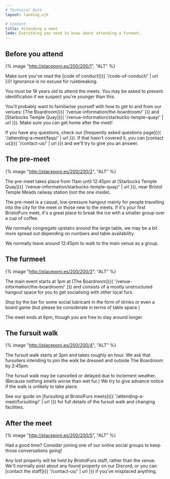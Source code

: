 ```yaml
---
# Technical data
layout: landing.njk

# Content
title: Attending a meet
lede: Everything you need to know about attending a furmeet.
---
```


## Before you attend

{% image "http://placeponi.es/200/200/1", "ALT" %}

Make sure you've read the [code of conduct]({{ '/code-of-conduct/' | url }})! Ignorance is no excuse for rulebreaking.

You must be 18 years old to attend the meets. You may be asked to present identification if we suspect you're younger than this.

You'll probably want to familiarise yourself with how to get to and from our venues: [The Boardroom]({{ '/venue-information/the-boardroom/' }}) and [Starbucks Temple Quay]({{ '/venue-information/starbucks-temple-quay/' | url }}). Make sure you can get home after the meet!

If you have any questions, check our [frequently asked questions page]({{ '/attending-a-meet/faqs/' | url }}). If that hasn't covered it, you can [contact us]({{ '/contact-us/' | url }}) and we'll try to give you an answer.

## The pre-meet

{% image "http://placeponi.es/200/200/2", "ALT" %}

The pre-meet takes place from 11am until 12:45pm at [Starbucks Temple Quay]({{ '/venue-information/starbucks-temple-quay/' | url }}), near Bristol Temple Meads railway station (not the one inside).

The pre-meet is a casual, low-pressure hangout mainly for people travelling into the city for the meet or those new to the meets. If it's your first BristolFurs meet, it's a great place to break the ice with a smaller group over a cup of coffee.

We normally congregate upstairs around the large table, we may be a bit more spread out depending on numbers and table availability.

We normally leave around 12:45pm to walk to the main venue as a group.

## The furmeet

{% image "http://placeponi.es/200/200/3", "ALT" %}

The main event starts at 1pm at [The Boardroom]({{ '/venue-information/the-boardroom/' }}) and consists of a mostly unstructured hangout space for you to get socialising with other local furs.

Stop by the bar for some social lubricant in the form of drinks or even a board game (but please be considerate in terms of table space.)

The meet ends at 6pm, though you are free to stay around longer.

## The fursuit walk

{% image "http://placeponi.es/200/200/4", "ALT" %}

The fursuit walk starts at 3pm and takes roughly an hour. We ask that fursuiters intending to join the walk be dressed and outside The Boardroom by 2:45pm.

The fursuit walk may be cancelled or delayed due to inclement weather. (Because nothing smells worse than wet fur.) We try to give advance notice if the walk is unlikely to take place.

See our guide on [fursuiting at BristolFurs meets]({{ '/attending-a-meet/fursuiting/' | url }}) for full details of the fursuit walk and changing facilities.

## After the meet

{% image "http://placeponi.es/200/200/5", "ALT" %}

Had a good time? Consider joining one of our online social groups to keep those conversations going!

Any lost property will be held by BristolFurs staff, rather than the venue. We'll normally post about any found property on our Discord, or you can [contact the staff]({{ '/contact-us/' | url }}) if you've misplaced anything.
